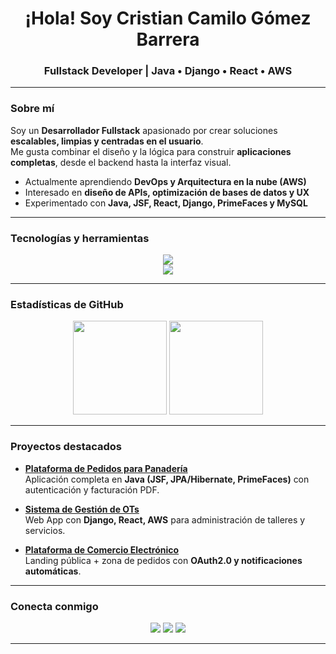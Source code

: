 <!-- Banner -->

<h1 align="center">¡Hola! Soy Cristian Camilo Gómez Barrera</h1>
<h3 align="center">Fullstack Developer | Java • Django • React • AWS</h3>

---

###  Sobre mí
Soy un **Desarrollador Fullstack** apasionado por crear soluciones **escalables, limpias y centradas en el usuario**.  
Me gusta combinar el diseño y la lógica para construir **aplicaciones completas**, desde el backend hasta la interfaz visual.

-  Actualmente aprendiendo **DevOps y Arquitectura en la nube (AWS)**
-  Interesado en **diseño de APIs, optimización de bases de datos y UX**
-  Experimentado con **Java, JSF, React, Django, PrimeFaces y MySQL**


---

###  Tecnologías y herramientas

<p align="center">
  <!-- Lenguajes -->
  <img src="https://skillicons.dev/icons?i=java,python,javascript,html,css,sql" />
  <br/>
  <!-- Frameworks -->
  <img src="https://skillicons.dev/icons?i=react,django,hibernate,aws,tailwind,git,github" />
</p>

---

###  Estadísticas de GitHub

<p align="center">
  <img src="https://github-readme-stats.vercel.app/api?username=CristianGomez05&show_icons=true&theme=github_dark&hide_border=true" height="150"/>
  <img src="https://github-readme-stats.vercel.app/api/top-langs/?username=CristianGomez05&layout=compact&theme=github_dark&hide_border=true" height="150"/>
</p>

---

###  Proyectos destacados

-  **[Plataforma de Pedidos para Panadería](https://github.com/CristianGomez05/Practica-Empresarial.git)**  
  Aplicación completa en **Java (JSF, JPA/Hibernate, PrimeFaces)** con autenticación y facturación PDF.
  
-  **[Sistema de Gestión de OTs](https://github.com/CristianGomez05/GestioFlex.git)**  
  Web App con **Django, React, AWS** para administración de talleres y servicios.

-  **[Plataforma de Comercio Electrónico](https://github.com/CristianGomez05/JyA-Innersport)**  
  Landing pública + zona de pedidos con **OAuth2.0 y notificaciones automáticas**.

---

###  Conecta conmigo
<p align="center">
  <a href="mailto:ccgb0509@gmail.com"><img src="https://img.shields.io/badge/Gmail-D14836?style=for-the-badge&logo=gmail&logoColor=white"/></a>
  <a href="https://www.linkedin.com/in/cristian-camilo-gómez-barrera"><img src="https://img.shields.io/badge/LinkedIn-0A66C2?style=for-the-badge&logo=linkedin&logoColor=white"/></a>
  <a href="https://github.com/CristianGomez05"><img src="https://img.shields.io/badge/GitHub-100000?style=for-the-badge&logo=github&logoColor=white"/></a>
</p>

---

